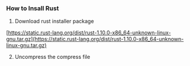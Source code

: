 ### How to Insall Rust

1.  Download rust installer package 

   [https://static.rust-lang.org/dist/rust-1.10.0-x86_64-unknown-linux-gnu.tar.gz](https://static.rust-lang.org/dist/rust-1.10.0-x86_64-unknown-linux-gnu.tar.gz)
  
2. Uncompress the compress file 

   



